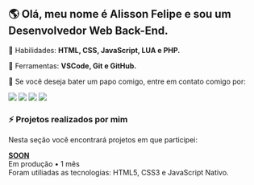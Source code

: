 ## 🌎 Olá, meu nome é Alisson Felipe e sou um Desenvolvedor Web Back-End.

<p align="left">
  🦄 Habilidades: <strong>HTML, CSS, JavaScript, LUA e PHP.</strong>
</p>

<p align="left">
  💼 Ferramentas: <strong>VSCode, Git e GitHub.</strong>
</p>

<p align="left">
  💌 Se você deseja bater um papo comigo, entre em contato comigo por:
</p>
<p align="left">
  <a href="#" alt="Gmail">
  <img src="https://img.shields.io/badge/Gmail-D14836?style=for-the-badge&logo=gmail&logoColor=white"/></a>

  <a href="#" alt="Linkedin">
  <img src="https://img.shields.io/badge/LinkedIn-0077B5?style=for-the-badge&logo=linkedin&logoColor=white"/></a>

  <a href="#" alt="WhatsApp">
  <img src="https://img.shields.io/badge/WhatsApp-25D366?style=for-the-badge&logo=whatsapp&logoColor=white"/></a>

  <a href="#" alt="Instagram">
  <img src="https://img.shields.io/badge/Instagram-E4405F?style=for-the-badge&logo=instagram&logoColor=white"/></a>
</p>

### ⚡ Projetos realizados por mim
Nesta seção você encontrará projetos em que participei:

[**SOON**](https://github.com/Delacruzz) \
 Em produção • 1 mês\
 Foram utiliadas as tecnologias: HTML5, CSS3 e JavaScript Nativo.
<br/>
